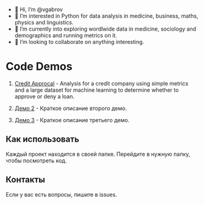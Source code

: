 - 👋 Hi, I’m @vgabrov
- 👀 I’m interested in Python for data analysis in medicine, business, maths, physics and linguistics.
- 🌱 I’m currently into exploring wordlwide data in medicine, sociology and demographics and running metrics on it.
- 💞️ I’m looking to collaborate on anything interesting.

# Code Demos

1. [Credit Approcal](../code-demos/credit_approval/) - Analysis for a credit company using simple metrics and a large dataset for machine learning to determine whether to approve or deny a loan.

2. [Демо 2](./demo2/) - Краткое описание второго демо.
3. [Демо 3](./demo3/) - Краткое описание третьего демо.

## Как использовать
Каждый проект находится в своей папке. Перейдите в нужную папку, чтобы посмотреть код.

## Контакты
Если у вас есть вопросы, пишите в issues.
